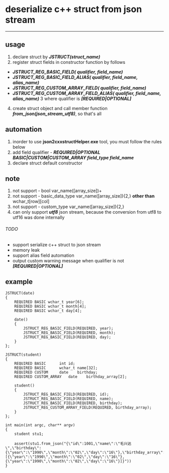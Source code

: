 # deserialize c++ struct from json stream
---
## usage

1. declare struct by ***JSTRUCT(struct_name)***
2. register struct fields in constructor function by follows
* ***JSTRUCT_REG_BASIC_FIELD(			qualifier, field_name)***
* ***JSTRUCT_REG_BASIC_FIELD_ALIAS(		qualifier, field_name, alias_name)***
* ***JSTRUCT_REG_CUSTOM_ARRAY_FIELD(		qualifier, field_name)***
* ***JSTRUCT_REG_CUSTOM_ARRAY_FIELD_ALIAS(	qualifier, field_name, alias_name)***
3 where qualifier is ***[REQUIRED|OPTIONAL]***
4. create struct object and call member function ***from_json(json_stream_utf8)***, so that's all

## automation
1. inorder to use **json2cxxstructHelper.exe** tool, you must follow the rules below
2. add field qualifier - ***REQUIRED|OPTIONAL BASIC|CUSTOM|CUSTOM_ARRAY field_type field_name***
3. declare struct default constructor

## note
1. not support - bool var_name([array_size])+
2. not support - basic_data_type var_name([array_size]){2,} **other than** wchar_t[row][col]
3. not support - custom_type var_name([array_size]){2,}
4. can only support ***utf8*** json stream, because the conversion from utf8 to utf16 was done internally

###### TODO
* support serialize c++ struct to json stream
* memory leak
* support alias field automation
* output custom warning message when qualifier is not ***[REQUIRED|OPTIONAL]***

## example
```
JSTRUCT(date)
{
	REQUIRED BASIC wchar_t year[6];
	REQUIRED BASIC wchar_t month[4];
	REQUIRED BASIC wchar_t day[4];

	date()
	{
		JSTRUCT_REG_BASIC_FIELD(REQUIRED, year);
		JSTRUCT_REG_BASIC_FIELD(REQUIRED, month);
		JSTRUCT_REG_BASIC_FIELD(REQUIRED, day);
	}
};

JSTRUCT(student)
{
	REQUIRED BASIC		int	id;
	REQUIRED BASIC		wchar_t	name[32];
	REQUIRED CUSTOM		date	birthday;
	REQUIRED CUSTOM_ARRAY	date	birthday_array[2];

	student()
	{
		JSTRUCT_REG_BASIC_FIELD(REQUIRED, id);
		JSTRUCT_REG_BASIC_FIELD(REQUIRED, name);
		JSTRUCT_REG_BASIC_FIELD(REQUIRED, birthday);
		JSTRUCT_REG_CUSTOM_ARRAY_FIELD(REQUIRED, birthday_array);
	}
};

int main(int argc, char** argv)
{
	student stu1;

	assert(stu1.from_json("{\"id\":1001,\"name\":\"毛兴达\",\"birthday\":{\"year\":\"1990\",\"month\":\"02\",\"day\":\"16\"},\"birthday_array\":[{\"year\":\"1990\",\"month\":\"02\",\"day\":\"16\"},{\"year\":\"1990\",\"month\":\"02\",\"day\":\"16\"}]}"))
}
```
